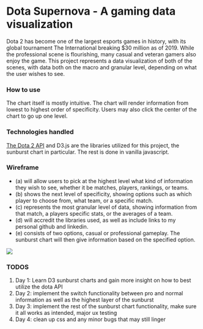 # Dota Supernova - A gaming data visualization

Dota 2 has become one of the largest esports games in history, with its global tournament The International breaking $30 million as of 2019. While the professional scene is flourishing, many casual and veteran gamers also enjoy the game. This project represents a data visualization of both of the scenes, with data both on the macro and granular level, depending on what the user wishes to see.

<h3>How to use</h3>

The chart itself is mostly intuitive. The chart will render information from lowest to highest order of specificity. Users may also click the center of the chart to go up one level.

<h3>Technologies handled</h3>

<a href="https://docs.opendota.com/#section/Introduction">The Dota 2 API</a> and D3.js are the libraries utilized for this project, the sunburst chart in particular. The rest is done in vanilla javascript.

<h3>Wireframe</h3>
<ul>
  <li>(a) will allow users to pick at the highest level what kind of information they wish to see, whether it be matches, players, rankings, or teams.</li>
  <li>(b) shows the next level of specificity, showing options such as which player to choose from, what team, or a specific match.</li>
  <li>(c) represents the most granular level of data, showing information from that match, a players specific stats, or the averages of a team.</li>
  <li>(d) will accredit the libraries used, as well as include links to my personal github and linkedin.</li>
  <li>(e) consists of two options, casual or professional gameplay. The sunburst chart will then give information based on the specified option.</li>
</ul>
<img src="https://frapwithfriends1-seeds.s3.amazonaws.com/Screen+Shot+2019-10-14+at+8.21.56+PM.png" />

<h3>TODOS</h3>

<ol>
  <li>Day 1: Learn D3 sunburst charts and gain more insight on how to best utilize the dota API</li>
  <li>Day 2: implement the switch functionality between pro and normal information as well as the highest layer of the sunburst</li>
  <li>Day 3: implement the rest of the sunburst chart functionality, make sure it all works as intended, major ux testing</li>
  <li>Day 4: clean up css and any minor bugs that may still linger</li>  
</ol>
